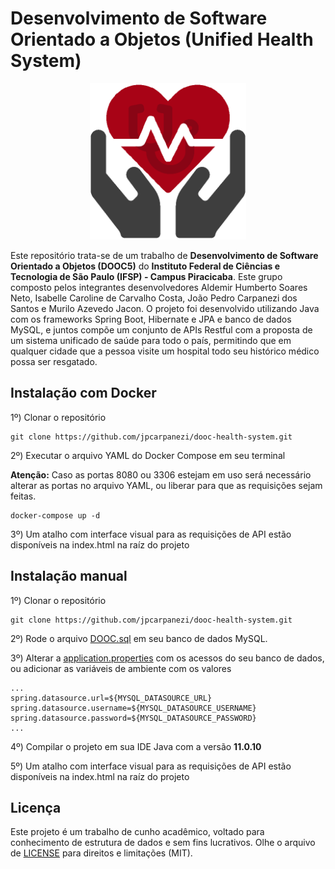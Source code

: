 # Desenvolvimento de Software Orientado a Objetos (Unified Health System)

<p align="center"><img src="src/frontend/assets/logo.png" width="250px"></p>

Este repositório trata-se de um trabalho de **Desenvolvimento de Software Orientado a Objetos (DOOC5)** do **Instituto Federal de Ciências e Tecnologia de São Paulo (IFSP) - Campus Piracicaba**. Este grupo composto pelos integrantes desenvolvedores Aldemir Humberto Soares Neto, Isabelle Caroline de Carvalho Costa, João Pedro Carpanezi dos Santos e Murilo Azevedo Jacon. O projeto foi desenvolvido utilizando Java com os frameworks Spring Boot, Hibernate e JPA e banco de dados MySQL, e juntos compõe um conjunto de APIs Restful com a proposta de um sistema unificado de saúde para todo o país, permitindo que em qualquer cidade que a pessoa visite um hospital todo seu histórico médico possa ser resgatado.

## Instalação com Docker

1º) Clonar o repositório
```
git clone https://github.com/jpcarpanezi/dooc-health-system.git
```

2º) Executar o arquivo YAML do Docker Compose em seu terminal<br>

**Atenção:** Caso as portas 8080 ou 3306 estejam em uso será necessário alterar as portas no arquivo YAML, ou liberar para que as requisições sejam feitas.

```
docker-compose up -d
```

3º) Um atalho com interface visual para as requisições de API estão disponíveis na index.html na raíz do projeto

## Instalação manual

1º) Clonar o repositório

```
git clone https://github.com/jpcarpanezi/dooc-health-system.git
```

2º) Rode o arquivo <a href="https://github.com/jpcarpanezi/dooc-health-system/blob/master/DOOC.sql" target="_blank">DOOC.sql</a> em seu banco de dados MySQL.

3º) Alterar a <a href="https://github.com/jpcarpanezi/dooc-health-system/blob/master/src/main/resources/application.properties" target="_blank">application.properties</a> com os acessos do seu banco de dados, ou adicionar as variáveis de ambiente com os valores

```
...
spring.datasource.url=${MYSQL_DATASOURCE_URL}
spring.datasource.username=${MYSQL_DATASOURCE_USERNAME}
spring.datasource.password=${MYSQL_DATASOURCE_PASSWORD}
...
```

4º) Compilar o projeto em sua IDE Java com a versão **11.0.10**

5º) Um atalho com interface visual para as requisições de API estão disponíveis na index.html na raíz do projeto

## Licença 

Este projeto é um trabalho de cunho acadêmico, voltado para conhecimento de estrutura de dados e sem fins lucrativos. Olhe o arquivo de <a href="https://github.com/jpcarpanezi/dooc-health-system/blob/master/LICENSE" target="_blank">LICENSE</a> para direitos e limitações (MIT).
